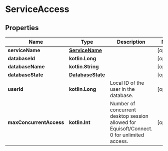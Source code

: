 
# ServiceAccess

## Properties
Name | Type | Description | Notes
------------ | ------------- | ------------- | -------------
**serviceName** | [**ServiceName**](ServiceName.md) |  |  [optional]
**databaseId** | **kotlin.Long** |  |  [optional]
**databaseName** | **kotlin.String** |  |  [optional]
**databaseState** | [**DatabaseState**](DatabaseState.md) |  |  [optional]
**userId** | **kotlin.Long** | Local ID of the user in the database. |  [optional]
**maxConcurrentAccess** | **kotlin.Int** | Number of concurrent desktop session allowed for Equisoft/Connect. 0 for unlimited access. |  [optional]



